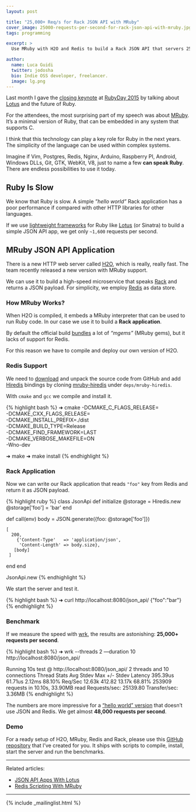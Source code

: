 ```yaml
---
layout: post

title: "25,000+ Req/s for Rack JSON API with MRuby"
cover_image: 25000-requests-per-second-for-rack-json-api-with-mruby.jpg
tags: programming

excerpt: >
  Use MRuby with H2O and Redis to build a Rack JSON API that servers 25,000+ requests per second.

author:
  name: Luca Guidi
  twitter: jodosha
  bio: Indie OSS developer, freelancer.
  image: lg.png
---
```


Last month I gave the [closing keynote](https://speakerdeck.com/jodosha/lotus-rubyday-2015) at [RubyDay 2015](http://www.rubyday.it) by talking about [Lotus](http://lotusrb.org) and the future of Ruby.

For the attendees, the most surprising part of my speech was about [MRuby](http://mruby.org). It’s a minimal version of Ruby, that can be embedded in any system that supports C.

I think that this technology can play a key role for Ruby in the next years. The simplicity of the language can be used within complex systems.

Imagine if Vim, Postgres, Redis, Nginx, Arduino, Raspberry PI, Android, Windows DLLs, Git, GTK, WebKit, V8, just to name a few **can speak Ruby**. There are endless possibilities to use it today.

## Ruby Is Slow

We know that Ruby is slow. A simple _”hello world”_ Rack application has a poor performance if compared with other HTTP libraries for other languages.

If we use [lightweight frameworks](/2015/11/24/json-api-apps-with-lotus.html) for Ruby like [Lotus](http://lotusrb.org) (or Sinatra) to build a simple JSON API app, we get only `~1,600` requests per second.

## MRuby JSON API Application

There is a new HTTP web server called [H2O](https://h2o.examp1e.net), which is really, really fast. The team recently released a new version with MRuby support.

We can use it to build a high-speed microservice that speaks [Rack](http://rack.github.io) and returns a JSON payload. For simplicity, we employ [Redis](http://redis.io) as data store.

### How MRuby Works?

When H2O is compiled, it embeds a MRuby interpreter that can be used to run Ruby code. In our case we use it to build a **Rack application**.

By default the official build [bundles](https://github.com/h2o/h2o/tree/master/deps) a lot of _“mgems”_ (MRuby gems), but it lacks of support for Redis.

For this reason we have to compile and deploy our own version of H2O.

### Redis Support

We need to [download](https://github.com/h2o/h2o/releases) and unpack the source code from GitHub and add [Hiredis](https://github.com/redis/hiredis) bindings by cloning [mruby-hiredis](https://github.com/Asmod4n/mruby-hiredis) under `deps/mruby-hiredis`.

With `cmake` and `gcc` we compile and install it.

{% highlight bash %}
➜ cmake -DCMAKE_C_FLAGS_RELEASE= \
    -DCMAKE_CXX_FLAGS_RELEASE= \
    -DCMAKE_INSTALL_PREFIX=./dist \
    -DCMAKE_BUILD_TYPE=Release \
    -DCMAKE_FIND_FRAMEWORK=LAST \
    -DCMAKE_VERBOSE_MAKEFILE=ON \
    -Wno-dev

➜ make
➜ make install
{% endhighlight %}

### Rack Application

Now we can write our Rack application that reads `"foo"` key from Redis and return it as JSON payload.

{% highlight ruby %}
class JsonApi
  def initialize
    @storage = Hiredis.new
    @storage['foo'] = 'bar'
  end

  def call(env)
    body = JSON.generate({foo: @storage['foo']})

    [
      200,
        {'Content-Type'   => 'application/json',
         'Content-Length' => body.size},
       [body]
     ]
  end
end

JsonApi.new
{% endhighlight %}

We start the server and test it.

{% highlight bash %}
➜ curl http://localhost:8080/json_api/
{"foo":"bar"}
{% endhighlight %}

### Benchmark

If we measure the speed with [wrk](https://github.com/wg/wrk), the results are astonishing: **25,000+ requests per second**.

{% highlight bash %}
➜ wrk --threads 2 —duration 10 \
http://localhost:8080/json_api/

Running 10s test @ http://localhost:8080/json_api/
  2 threads and 10 connections
  Thread Stats   Avg      Stdev     Max   +/- Stdev
    Latency   395.39us   61.71us   2.12ms   88.10%
    Req/Sec    12.63k   412.82    13.17k    68.81%
  253909 requests in 10.10s, 33.90MB read
Requests/sec:  25139.80
Transfer/sec:      3.36MB
{% endhighlight %}

The numbers are more impressive for a [“hello world” version](https://github.com/jodosha/mruby-rack-json-api/blob/master/app/hardcoded.rb) that doesn’t use JSON and Redis. We get almost **48,000 requests per second**.

### Demo

For a ready setup of H2O, MRuby, Redis and Rack, please use this [GitHub repository](https://github.com/jodosha/mruby-rack-json-api) that I’ve created for you. It ships with scripts to compile, install, start the server and run the benchmarks.

<hr>

Related articles:

  * [JSON API Apps With Lotus](http://lucaguidi.com/2015/11/24/json-api-apps-with-lotus.html)
  * [Redis Scripting With MRuby](http://lucaguidi.com/2014/02/26/redis-scripting-with-mruby-pt1.html)

<hr>

{% include _mailinglist.html %}
